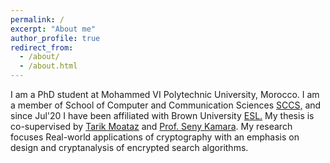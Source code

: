 ```yaml
---
permalink: /
excerpt: "About me"
author_profile: true
redirect_from:
  - /about/
  - /about.html
---
```


I am a PhD student at Mohammed VI Polytechnic University, Morocco.
I am a member of School of Computer and Communication Sciences [SCCS,](https://www.um6p-cs.ma/en/research/) and since Jul'20 I have been affiliated with Brown University [ESL.](https://esl.cs.brown.edu/)
My thesis is co-supervised by [Tarik Moataz](https://tarikmoataz.com/) and [Prof. Seny Kamara](https://cs.brown.edu/people/seny/).
My research focuses Real-world applications of cryptography with an emphasis on design and cryptanalysis of encrypted search algorithms.
